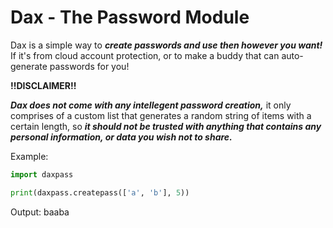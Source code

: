 # Dax - The Password Module

Dax is a simple way to _**create passwords and use then however you want!**_ If it's from cloud account protection, or to make a buddy that can auto-generate passwords for you!

**!!DISCLAIMER!!**

_**Dax does not come with any intellegent password creation,**_ it only comprises of a custom list that generates a random string of items with a certain length, so _**it should not be trusted with anything that contains any personal information, or data you wish not to share.**_

Example:
```python
import daxpass

print(daxpass.createpass(['a', 'b'], 5))
```
Output:
baaba